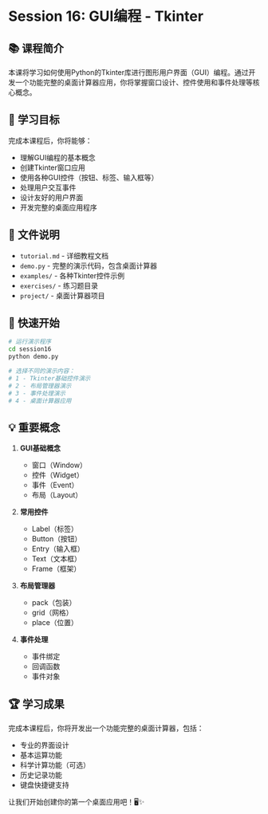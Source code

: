# Session 16: GUI编程 - Tkinter

## 📚 课程简介

本课将学习如何使用Python的Tkinter库进行图形用户界面（GUI）编程。通过开发一个功能完整的桌面计算器应用，你将掌握窗口设计、控件使用和事件处理等核心概念。

## 🎯 学习目标

完成本课程后，你将能够：
- 理解GUI编程的基本概念
- 创建Tkinter窗口应用
- 使用各种GUI控件（按钮、标签、输入框等）
- 处理用户交互事件
- 设计友好的用户界面
- 开发完整的桌面应用程序

## 📂 文件说明

- `tutorial.md` - 详细教程文档
- `demo.py` - 完整的演示代码，包含桌面计算器
- `examples/` - 各种Tkinter控件示例
- `exercises/` - 练习题目录
- `project/` - 桌面计算器项目

## 🚀 快速开始

```bash
# 运行演示程序
cd session16
python demo.py

# 选择不同的演示内容：
# 1 - Tkinter基础控件演示
# 2 - 布局管理器演示
# 3 - 事件处理演示
# 4 - 桌面计算器应用
```

## 💡 重要概念

1. **GUI基础概念**
   - 窗口（Window）
   - 控件（Widget）
   - 事件（Event）
   - 布局（Layout）

2. **常用控件**
   - Label（标签）
   - Button（按钮）
   - Entry（输入框）
   - Text（文本框）
   - Frame（框架）

3. **布局管理器**
   - pack（包装）
   - grid（网格）
   - place（位置）

4. **事件处理**
   - 事件绑定
   - 回调函数
   - 事件对象

## 🏆 学习成果

完成本课程后，你将开发出一个功能完整的桌面计算器，包括：
- 专业的界面设计
- 基本运算功能
- 科学计算功能（可选）
- 历史记录功能
- 键盘快捷键支持

让我们开始创建你的第一个桌面应用吧！🖥️✨ 